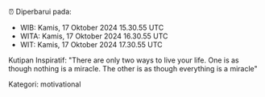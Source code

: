 ⏰ Diperbarui pada:
- WIB: Kamis, 17 Oktober 2024 15.30.55 UTC
- WITA: Kamis, 17 Oktober 2024 16.30.55 UTC
- WIT: Kamis, 17 Oktober 2024 17.30.55 UTC

Kutipan Inspiratif:
"There are only two ways to live your life. One is as though nothing is a miracle. The other is as though everything is a miracle"


Kategori: motivational


